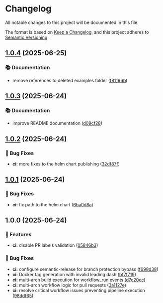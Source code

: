 # Changelog

All notable changes to this project will be documented in this file.

The format is based on [Keep a Changelog](https://keepachangelog.com/en/1.0.0/),
and this project adheres to [Semantic Versioning](https://semver.org/spec/v2.0.0.html).

<!-- semantic-release-generated changelog -->

## [1.0.4](https://github.com/Perun-Engineering/deployment-annotator-for-grafana/compare/v1.0.3...v1.0.4) (2025-06-25)


### 📚 Documentation

* remove references to deleted examples folder ([f81196b](https://github.com/Perun-Engineering/deployment-annotator-for-grafana/commit/f81196bd2c9d69ff51010b6e6d9ab04f0dfdc9fe))

## [1.0.3](https://github.com/Perun-Engineering/deployment-annotator-for-grafana/compare/v1.0.2...v1.0.3) (2025-06-24)


### 📚 Documentation

* improve README documentation ([d09cf28](https://github.com/Perun-Engineering/deployment-annotator-for-grafana/commit/d09cf286090c04a2c8f785b95ae87ed09b2d6718))

## [1.0.2](https://github.com/Perun-Engineering/deployment-annotator-for-grafana/compare/v1.0.1...v1.0.2) (2025-06-24)


### 🐛 Bug Fixes

* **ci:** more fixes to the helm chart publishing ([32df87f](https://github.com/Perun-Engineering/deployment-annotator-for-grafana/commit/32df87fe05de4031335d4598cc7f02a51351ba9c))

## [1.0.1](https://github.com/Perun-Engineering/deployment-annotator-for-grafana/compare/v1.0.0...v1.0.1) (2025-06-24)


### 🐛 Bug Fixes

* **ci:** fix path to the helm chart ([6ba0d8a](https://github.com/Perun-Engineering/deployment-annotator-for-grafana/commit/6ba0d8ac9dac9b9e669d4231be08800b6e0b1cca))

## 1.0.0 (2025-06-24)


### 🎯 Features

* **ci:** disable PR labels validation ([05846b3](https://github.com/Perun-Engineering/deployment-annotator-for-grafana/commit/05846b389ac8ec23ac9d2748cc2312b9c8ec221b))


### 🐛 Bug Fixes

* **ci:** configure semantic-release for branch protection bypass ([f698d38](https://github.com/Perun-Engineering/deployment-annotator-for-grafana/commit/f698d3874057222fcf77b2d3d00c7cb1b8a92848))
* **ci:** Docker tag generation with invalid leading dash ([bf7f719](https://github.com/Perun-Engineering/deployment-annotator-for-grafana/commit/bf7f719e03f98b093534615368d9154b8b3757b0))
* **ci:** multi-arch build execution for workflow_run events ([d7c20cc](https://github.com/Perun-Engineering/deployment-annotator-for-grafana/commit/d7c20cc288a6b04055a203368b7721f9f8efb2bc))
* **ci:** multi-arch workflow logic for pull requests ([3a1127e](https://github.com/Perun-Engineering/deployment-annotator-for-grafana/commit/3a1127e8425639fa88718db0c2ab9c59bcc03c81))
* **ci:** resolve critical workflow issues preventing pipeline execution ([98ddf65](https://github.com/Perun-Engineering/deployment-annotator-for-grafana/commit/98ddf658405d0becf42ef59bc793441495d8c1dd))
